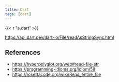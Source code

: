 ```yaml
---
title: Dart
tags: [dart]
---
```


{{< r "a.dart" >}}

<https://api.dart.dev/dart-io/File/readAsStringSync.html>

## References

- <https://hyperpolyglot.org/web#read-file-str>
- <https://programming-idioms.org/idiom/58>
- <https://rosettacode.org/wiki/Read_entire_file>
